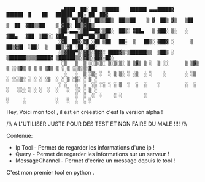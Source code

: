                         ▄████  ██░ ██  ▒█████    ██████ ▄▄▄█████▓     ██████  █    ██   ██████  ██░ ██  ██▓
                        ██▒ ▀█▒▓██░ ██▒▒██▒  ██▒▒██    ▒ ▓  ██▒ ▓▒   ▒██    ▒  ██  ▓██▒▒██    ▒ ▓██░ ██▒▓██▒
                       ▒██░▄▄▄░▒██▀▀██░▒██░  ██▒░ ▓██▄   ▒ ▓██░ ▒░   ░ ▓██▄   ▓██  ▒██░░ ▓██▄   ▒██▀▀██░▒██▒
                       ░▓█  ██▓░▓█ ░██ ▒██   ██░  ▒   ██▒░ ▓██▓ ░      ▒   ██▒▓▓█  ░██░  ▒   ██▒░▓█ ░██ ░██░
                       ░▒▓███▀▒░▓█▒░██▓░ ████▓▒░▒██████▒▒  ▒██▒ ░    ▒██████▒▒▒▒█████▓ ▒██████▒▒░▓█▒░██▓░██░
                        ░▒   ▒  ▒ ░░▒░▒░ ▒░▒░▒░ ▒ ▒▓▒ ▒ ░  ▒ ░░      ▒ ▒▓▒ ▒ ░░▒▓▒ ▒ ▒ ▒ ▒▓▒ ▒ ░ ▒ ░░▒░▒░▓  
                         ░   ░  ▒ ░▒░ ░  ░ ▒ ▒░ ░ ░▒  ░ ░    ░       ░ ░▒  ░ ░░░▒░ ░ ░ ░ ░▒  ░ ░ ▒ ░▒░ ░ ▒ ░
                       ░ ░   ░  ░  ░░ ░░ ░ ░ ▒  ░  ░  ░    ░         ░  ░  ░   ░░░ ░ ░ ░  ░  ░   ░  ░░ ░ ▒ ░
                             ░  ░  ░  ░    ░ ░        ░                    ░     ░           ░   ░  ░  ░ ░  
                                                                                   


Hey, Voici mon tool , il est en créeation c'est la version alpha !

/!\ A L'UTILISER JUSTE POUR DES TEST ET NON FAIRE DU MALE !!!! /!\


Contenue:  
   - Ip Tool - Permet de regarder les informations d'une ip !
   - Query - Permet de regarder les informations sur un serveur !
   - MessageChannel - Permet d'ecrire un message depuis le tool !




C'est mon premier tool en python .
